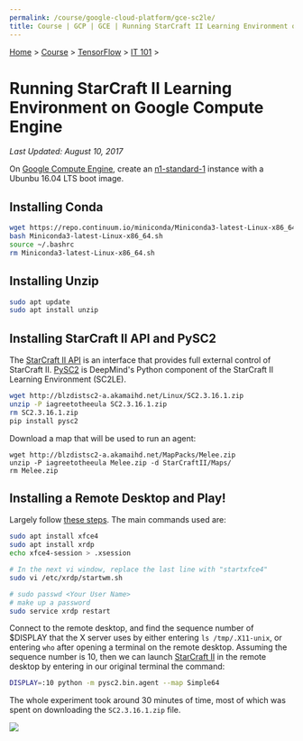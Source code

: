 ```yaml
---
permalink: /course/google-cloud-platform/gce-sc2le/
title: Course | GCP | GCE | Running StarCraft II Learning Environment on Google Compute Engine
---
```

[Home](http://realai.org/) > [Course](http://realai.org/course/) > [TensorFlow](http://realai.org/course/tensorflow/) > [IT 101](http://realai.org/course/tensorflow/#it-101) >

# Running StarCraft II Learning Environment on Google Compute Engine

*Last Updated: August 10, 2017*

On [Google Compute Engine](http://realai.org/course/google-cloud-platform/#google-compute-engine), create an [n1-standard-1](https://cloud.google.com/compute/pricing#predefined_machine_types) instance with a Ubunbu 16.04 LTS boot image.

## Installing Conda

```bash
wget https://repo.continuum.io/miniconda/Miniconda3-latest-Linux-x86_64.sh
bash Miniconda3-latest-Linux-x86_64.sh
source ~/.bashrc
rm Miniconda3-latest-Linux-x86_64.sh
```

## Installing Unzip

```bash
sudo apt update
sudo apt install unzip
```

## Installing StarCraft II API and PySC2

The [StarCraft II API](https://github.com/Blizzard/s2client-proto) is an interface that provides full external control of StarCraft II. [PySC2](https://github.com/deepmind/pysc2) is DeepMind's Python component of the StarCraft II Learning Environment (SC2LE). 

```bash
wget http://blzdistsc2-a.akamaihd.net/Linux/SC2.3.16.1.zip
unzip -P iagreetotheeula SC2.3.16.1.zip
rm SC2.3.16.1.zip
pip install pysc2
```

Download a map that will be used to run an agent:

```
wget http://blzdistsc2-a.akamaihd.net/MapPacks/Melee.zip
unzip -P iagreetotheeula Melee.zip -d StarCraftII/Maps/
rm Melee.zip
```

## Installing a Remote Desktop and Play!

Largely follow [these steps](http://realai.org/course/google-cloud-platform/firefox-on-remote-desktop/). The main commands used are:

```bash
sudo apt install xfce4
sudo apt install xrdp
echo xfce4-session > .xsession

# In the next vi window, replace the last line with "startxfce4"
sudo vi /etc/xrdp/startwm.sh

# sudo passwd <Your User Name>
# make up a password
sudo service xrdp restart
```

Connect to the remote desktop, and find the sequence number of $DISPLAY that the X server uses by either entering `ls /tmp/.X11-unix`, or entering `who` after opening a terminal on the remote desktop. Assuming the sequence number is 10, then we can launch [StarCraft II](http://realai.org/environments/#starcraft-ii) in the remote desktop by entering in our original terminal the command:

```bash
DISPLAY=:10 python -m pysc2.bin.agent --map Simple64
```

The whole experiment took around 30 minutes of time, most of which was spent on downloading the `SC2.3.16.1.zip` file.

![](http://realai.org/course/google-cloud-platform/gce-sc2le-1.png)

